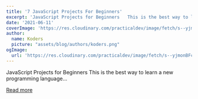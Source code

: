 ```yaml
---
title: '7 JavaScript Projects For Beginners'
excerpt: 'JavaScript Projects for Beginners   This is the best way to learn a new programming language...'
date: '2021-06-11'
coverImage: 'https://res.cloudinary.com/practicaldev/image/fetch/s--yjmonBFc--/c_imagga_scale,f_auto,fl_progressive,h_420,q_auto,w_1000/https://dev-to-uploads.s3.amazonaws.com/uploads/articles/wxqw46altz91onl6icsx.png'
author:
  name: Koders
  picture: "assets/blog/authors/koders.png"
ogImage:
  url: 'https://res.cloudinary.com/practicaldev/image/fetch/s--yjmonBFc--/c_imagga_scale,f_auto,fl_progressive,h_420,q_auto,w_1000/https://dev-to-uploads.s3.amazonaws.com/uploads/articles/wxqw46altz91onl6icsx.png'
---
```


JavaScript Projects for Beginners   This is the best way to learn a new programming language...

[Read more](https://dev.to/fahimkabir/7-javascript-projects-for-beginners-d3m)
